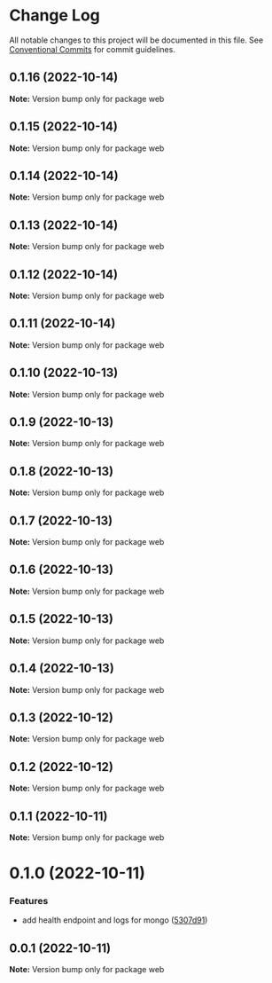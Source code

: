 # Change Log

All notable changes to this project will be documented in this file.
See [Conventional Commits](https://conventionalcommits.org) for commit guidelines.

## 0.1.16 (2022-10-14)

**Note:** Version bump only for package web





## 0.1.15 (2022-10-14)

**Note:** Version bump only for package web





## 0.1.14 (2022-10-14)

**Note:** Version bump only for package web





## 0.1.13 (2022-10-14)

**Note:** Version bump only for package web





## 0.1.12 (2022-10-14)

**Note:** Version bump only for package web





## 0.1.11 (2022-10-14)

**Note:** Version bump only for package web





## 0.1.10 (2022-10-13)

**Note:** Version bump only for package web





## 0.1.9 (2022-10-13)

**Note:** Version bump only for package web





## 0.1.8 (2022-10-13)

**Note:** Version bump only for package web





## 0.1.7 (2022-10-13)

**Note:** Version bump only for package web





## 0.1.6 (2022-10-13)

**Note:** Version bump only for package web





## 0.1.5 (2022-10-13)

**Note:** Version bump only for package web





## 0.1.4 (2022-10-13)

**Note:** Version bump only for package web





## 0.1.3 (2022-10-12)

**Note:** Version bump only for package web





## 0.1.2 (2022-10-12)

**Note:** Version bump only for package web





## 0.1.1 (2022-10-11)

**Note:** Version bump only for package web





# 0.1.0 (2022-10-11)


### Features

* add health endpoint and logs for mongo ([5307d91](https://github.com/rondymesquita/master-canvas/commit/5307d91c85b5ef6cc5aad7ec5752593dfa154591))





## 0.0.1 (2022-10-11)

**Note:** Version bump only for package web
